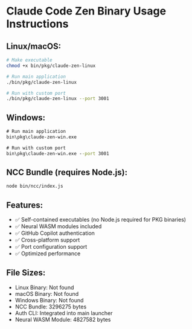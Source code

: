# Claude Code Zen Binary Usage Instructions

## Linux/macOS:

```bash
# Make executable
chmod +x bin/pkg/claude-zen-linux

# Run main application
./bin/pkg/claude-zen-linux

# Run with custom port
./bin/pkg/claude-zen-linux --port 3001
```

## Windows:

```cmd
# Run main application
bin\pkg\claude-zen-win.exe

# Run with custom port
bin\pkg\claude-zen-win.exe --port 3001
```

## NCC Bundle (requires Node.js):

```bash
node bin/ncc/index.js
```

## Features:

- ✅ Self-contained executables (no Node.js required for PKG binaries)
- ✅ Neural WASM modules included
- ✅ GitHub Copilot authentication
- ✅ Cross-platform support
- ✅ Port configuration support
- ✅ Optimized performance

## File Sizes:

- Linux Binary: Not found
- macOS Binary: Not found
- Windows Binary: Not found
- NCC Bundle: 3296275 bytes
- Auth CLI: Integrated into main launcher
- Neural WASM Module: 4827582 bytes
